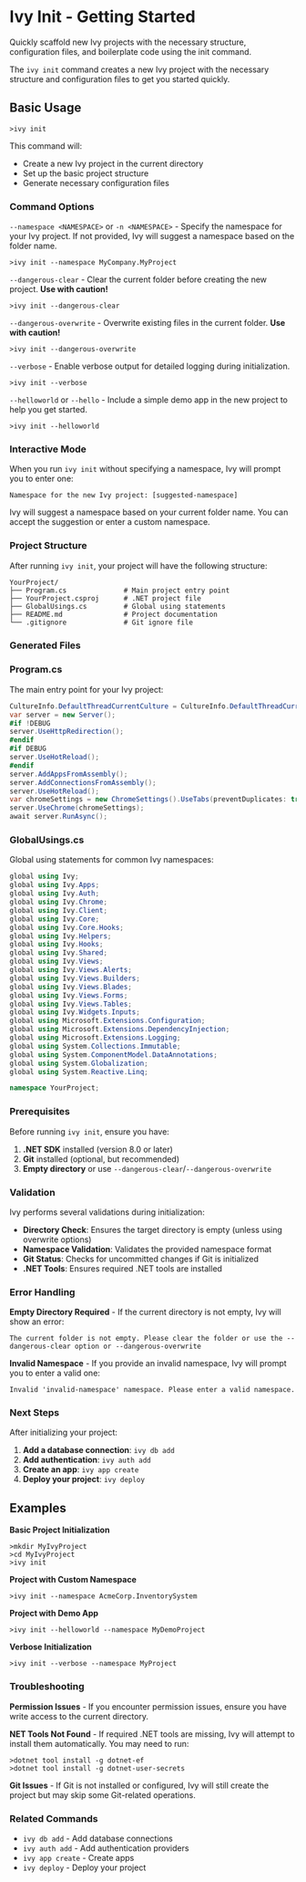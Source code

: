 ﻿# Ivy Init - Getting Started

<Ingress>
Quickly scaffold new Ivy projects with the necessary structure, configuration files, and boilerplate code using the init command.
</Ingress>

The `ivy init` command creates a new Ivy project with the necessary structure and configuration files to get you started quickly.

## Basic Usage

```terminal
>ivy init
```

This command will:

- Create a new Ivy project in the current directory
- Set up the basic project structure
- Generate necessary configuration files

### Command Options

`--namespace <NAMESPACE>` or `-n <NAMESPACE>` - Specify the namespace for your Ivy project. If not provided, Ivy will suggest a namespace based on the folder name.

```terminal
>ivy init --namespace MyCompany.MyProject
```

`--dangerous-clear` - Clear the current folder before creating the new project. **Use with caution!**

```terminal
>ivy init --dangerous-clear
```

`--dangerous-overwrite` - Overwrite existing files in the current folder. **Use with caution!**

```terminal
>ivy init --dangerous-overwrite
```

`--verbose` - Enable verbose output for detailed logging during initialization.

```terminal
>ivy init --verbose
```

`--helloworld` or `--hello` - Include a simple demo app in the new project to help you get started.

```terminal
>ivy init --helloworld
```

### Interactive Mode

When you run `ivy init` without specifying a namespace, Ivy will prompt you to enter one:

```terminal
Namespace for the new Ivy project: [suggested-namespace]
```

Ivy will suggest a namespace based on your current folder name. You can accept the suggestion or enter a custom namespace.

### Project Structure

After running `ivy init`, your project will have the following structure:

```text
YourProject/
├── Program.cs              # Main project entry point
├── YourProject.csproj      # .NET project file
├── GlobalUsings.cs         # Global using statements
├── README.md               # Project documentation
└── .gitignore              # Git ignore file
```

### Generated Files

### Program.cs

The main entry point for your Ivy project:

```csharp
CultureInfo.DefaultThreadCurrentCulture = CultureInfo.DefaultThreadCurrentUICulture = new CultureInfo("en-US");
var server = new Server();
#if !DEBUG
server.UseHttpRedirection();
#endif
#if DEBUG
server.UseHotReload();
#endif
server.AddAppsFromAssembly();
server.AddConnectionsFromAssembly();
server.UseHotReload();
var chromeSettings = new ChromeSettings().UseTabs(preventDuplicates: true);
server.UseChrome(chromeSettings);
await server.RunAsync();
```

### GlobalUsings.cs

Global using statements for common Ivy namespaces:

```csharp
global using Ivy;
global using Ivy.Apps;
global using Ivy.Auth;
global using Ivy.Chrome;
global using Ivy.Client;
global using Ivy.Core;
global using Ivy.Core.Hooks;
global using Ivy.Helpers;
global using Ivy.Hooks;
global using Ivy.Shared;
global using Ivy.Views;
global using Ivy.Views.Alerts;
global using Ivy.Views.Builders;
global using Ivy.Views.Blades;
global using Ivy.Views.Forms;
global using Ivy.Views.Tables;
global using Ivy.Widgets.Inputs;
global using Microsoft.Extensions.Configuration;
global using Microsoft.Extensions.DependencyInjection;
global using Microsoft.Extensions.Logging;
global using System.Collections.Immutable;
global using System.ComponentModel.DataAnnotations;
global using System.Globalization;
global using System.Reactive.Linq;

namespace YourProject;
```

### Prerequisites

Before running `ivy init`, ensure you have:

1. **.NET SDK** installed (version 8.0 or later)
2. **Git** installed (optional, but recommended)
3. **Empty directory** or use `--dangerous-clear`/`--dangerous-overwrite`

### Validation

Ivy performs several validations during initialization:

- **Directory Check**: Ensures the target directory is empty (unless using overwrite options)
- **Namespace Validation**: Validates the provided namespace format
- **Git Status**: Checks for uncommitted changes if Git is initialized
- **.NET Tools**: Ensures required .NET tools are installed

### Error Handling

**Empty Directory Required** - If the current directory is not empty, Ivy will show an error:

```terminal
The current folder is not empty. Please clear the folder or use the --dangerous-clear option or --dangerous-overwrite
```

**Invalid Namespace** - If you provide an invalid namespace, Ivy will prompt you to enter a valid one:

```terminal
Invalid 'invalid-namespace' namespace. Please enter a valid namespace.
```

### Next Steps

After initializing your project:

1. **Add a database connection**: `ivy db add`
2. **Add authentication**: `ivy auth add`
3. **Create an app**: `ivy app create`
4. **Deploy your project**: `ivy deploy`

## Examples

**Basic Project Initialization**

```terminal
>mkdir MyIvyProject
>cd MyIvyProject
>ivy init
```

**Project with Custom Namespace**

```terminal
>ivy init --namespace AcmeCorp.InventorySystem
```

**Project with Demo App**

```terminal
>ivy init --helloworld --namespace MyDemoProject
```

**Verbose Initialization**

```terminal
>ivy init --verbose --namespace MyProject
```

### Troubleshooting

**Permission Issues** - If you encounter permission issues, ensure you have write access to the current directory.

**NET Tools Not Found** - If required .NET tools are missing, Ivy will attempt to install them automatically. You may need to run:

```terminal
>dotnet tool install -g dotnet-ef
>dotnet tool install -g dotnet-user-secrets
```

**Git Issues** - If Git is not installed or configured, Ivy will still create the project but may skip some Git-related operations.

### Related Commands

- `ivy db add` - Add database connections
- `ivy auth add` - Add authentication providers
- `ivy app create` - Create apps
- `ivy deploy` - Deploy your project
